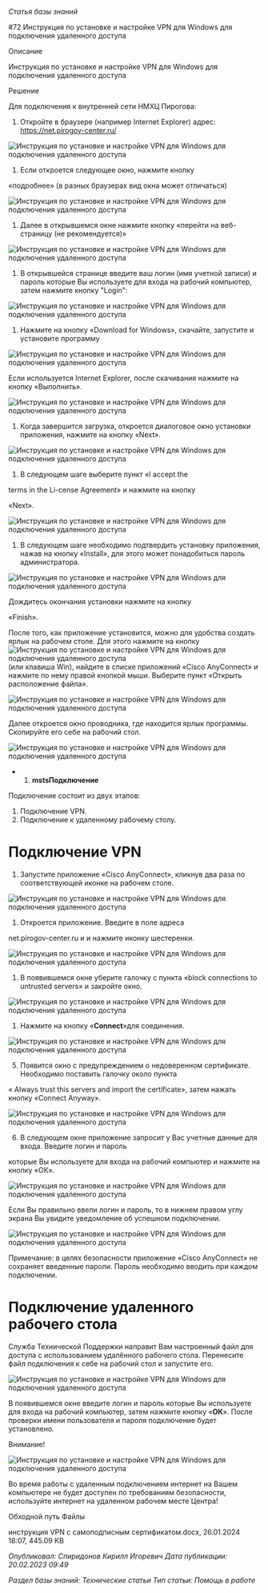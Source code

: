 _Статья базы знаний_

#72 Инструкция по установке и настройке VPN для Windows для подключения удаленного доступа

Описание

Инструкция по установке и настройке VPN для Windows для подключения удаленного доступа

Решение

Для подключения к внутренней сети НМХЦ Пирогова:

1. Откройте в браузере (например Internet Explorer) адрес: https://net.pirogov-center.ru/

![Инструкция по установке и настройке VPN для Windows для подключения удаленного доступа](<Инструкция по установке и настройке VPN для Windows для подключения удаленного доступа.jpeg>)

1. Если откроется следующее окно, нажмите кнопку

«подробнее» (в разных браузерах вид окна может отличаться)

![Инструкция по установке и настройке VPN для Windows для подключения удаленного доступа](<Инструкция по установке и настройке VPN для Windows для подключения удаленного доступа 1.jpeg>)

1. Далее в открывшемся окне нажмите кнопку «перейти на веб-страницу (не рекомендуется)»

![Инструкция по установке и настройке VPN для Windows для подключения удаленного доступа](<Инструкция по установке и настройке VPN для Windows для подключения удаленного доступа 2.jpeg>)

1. В открывшейся странице введите ваш логин (имя учетной записи) и пароль которые Вы используете для входа на рабочий компьютер, затем нажмите кнопку "Login":

![Инструкция по установке и настройке VPN для Windows для подключения удаленного доступа](<Инструкция по установке и настройке VPN для Windows для подключения удаленного доступа 3.jpeg>)

1. Нажмите на кнопку «Download for Windows», скачайте, запустите и установите программу

![Инструкция по установке и настройке VPN для Windows для подключения удаленного доступа](<Инструкция по установке и настройке VPN для Windows для подключения удаленного доступа 4.jpeg>)

Если используется Internet Explorer, после скачивания нажмите на кнопку «Выполнить».

![Инструкция по установке и настройке VPN для Windows для подключения удаленного доступа](<Инструкция по установке и настройке VPN для Windows для подключения удаленного доступа 5.jpeg>)

1. Когда завершится загрузка, откроется диалоговое окно установки приложения, нажмите на кнопку «Next».

![Инструкция по установке и настройке VPN для Windows для подключения удаленного доступа](<Инструкция по установке и настройке VPN для Windows для подключения удаленного доступа 6.jpeg>)

1. В следующем шаге выберите пункт «I accept the

terms in the Li-cense Agreement» и нажмите на кнопку

«Next».

![Инструкция по установке и настройке VPN для Windows для подключения удаленного доступа](<Инструкция по установке и настройке VPN для Windows для подключения удаленного доступа 7.jpeg>)

1. В следующем шаге необходимо подтвердить установку приложения, нажав на кнопку «Install», для этого может понадобиться пароль администратора.

![Инструкция по установке и настройке VPN для Windows для подключения удаленного доступа](<Инструкция по установке и настройке VPN для Windows для подключения удаленного доступа 8.jpeg>)

Дождитесь окончания установки нажмите на кнопку

«Finish».

После того, как приложение установится, можно для удобства создать ярлык на рабочем столе. Для этого нажмите на кнопку ![Инструкция по установке и настройке VPN для Windows для подключения удаленного доступа](<Инструкция по установке и настройке VPN для Windows для подключения удаленного доступа 9.jpeg>) (или клавиша Win), найдите в списке приложений «Cisco AnyConnect» и нажмите по нему правой кнопкой мыши. Выберите пункт «Открыть расположение файла».

![Инструкция по установке и настройке VPN для Windows для подключения удаленного доступа](<Инструкция по установке и настройке VPN для Windows для подключения удаленного доступа 10.jpeg>)

Далее откроется окно проводника, где находится ярлык программы. Скопируйте его себе на рабочий стол.

![Инструкция по установке и настройке VPN для Windows для подключения удаленного доступа](<Инструкция по установке и настройке VPN для Windows для подключения удаленного доступа 11.jpeg>)

- 1. **mstsПодключение**

Подключение состоит из двух этапов:

1. Подключение VPN.
2. Подключение к удаленному рабочему столу.

# Подключение VPN

1. Запустите приложение «Cisco AnyConnect», кликнув два раза по соответствующей иконке на рабочем столе.

![Инструкция по установке и настройке VPN для Windows для подключения удаленного доступа](<Инструкция по установке и настройке VPN для Windows для подключения удаленного доступа 12.jpeg>)

1. Откроется приложение. Введите в поле адреса

net.pirogov-center.ru и и нажмите иконку шестеренки.

![Инструкция по установке и настройке VPN для Windows для подключения удаленного доступа](<Инструкция по установке и настройке VPN для Windows для подключения удаленного доступа 13.jpeg>)

1. В появившемся окне уберите галочку с пункта «block connections to untrusted servers» и закройте окно.

![Инструкция по установке и настройке VPN для Windows для подключения удаленного доступа](<Инструкция по установке и настройке VPN для Windows для подключения удаленного доступа 14.jpeg>)

1. Нажмите на кнопку «**Connect**»для соединения.

![Инструкция по установке и настройке VPN для Windows для подключения удаленного доступа](<Инструкция по установке и настройке VPN для Windows для подключения удаленного доступа.png>)

5) Появится окно с предупреждением о недоверенном сертификате. Необходимо поставить галочку около пункта

« Always trust this servers and import the certificate», затем нажать кнопку «Connect Anyway».

![Инструкция по установке и настройке VPN для Windows для подключения удаленного доступа](<Инструкция по установке и настройке VPN для Windows для подключения удаленного доступа 15.jpeg>)

6) В следующем окне приложение запросит у Вас учетные данные для входа. Введите логин и пароль

которые Вы используете для входа на рабочий компьютер и нажмите на кнопку «ОК».

![Инструкция по установке и настройке VPN для Windows для подключения удаленного доступа](<Инструкция по установке и настройке VPN для Windows для подключения удаленного доступа 16.jpeg>)

Если Вы правильно ввели логин и пароль, то в нижнем правом углу экрана Вы увидите уведомление об успешном подключении.

![Инструкция по установке и настройке VPN для Windows для подключения удаленного доступа](<Инструкция по установке и настройке VPN для Windows для подключения удаленного доступа 17.jpeg>)

Примечание: в целях безопасности приложение «Cisco AnyConnect» не сохраняет введенные пароли. Пароль необходимо вводить при каждом подключении.

# Подключение удаленного рабочего стола

Служба Технической Поддержки направит Вам настроенный файл для доступа с использованием удалённого рабочего стола. Перенесите файл подключения к себе на рабочий стол и запустите его.

![Инструкция по установке и настройке VPN для Windows для подключения удаленного доступа](<Инструкция по установке и настройке VPN для Windows для подключения удаленного доступа 1.png>)

В появившемся окне введите логин и пароль которые Вы используете для входа на рабочий компьютер, затем нажмите кнопку «**ОК**». После проверки имени пользователя и пароля подключение будет установлено.

Внимание!

![Инструкция по установке и настройке VPN для Windows для подключения удаленного доступа](<Инструкция по установке и настройке VPN для Windows для подключения удаленного доступа 2.png>)

Во время работы с удаленным подключением интернет на Вашем компьютере не будет доступен по требованиям безопасности, используйте интернет на удаленном рабочем месте Центра!

Обходной путь Файлы

инструкция VPN с самоподписным сертификатом.docx, 26.01.2024 18:07, 445.09 KB

_Опубликовал: Спиридонов Кирилл Игоревич Дата публикации: 20.02.2023 09:49_

_Раздел базы знаний: Технические статьи Тип статьи: Помощь в работе_